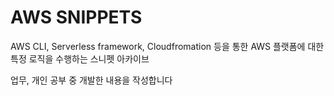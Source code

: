 # AWS SNIPPETS

AWS CLI, Serverless framework, Cloudfromation 등을 통한 AWS 플랫폼에 대한 특정 
로직을 수행하는 스니펫 아카이브

업무, 개인 공부 중 개발한 내용을 작성합니다

